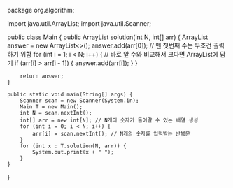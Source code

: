 package org.algorithm;


import java.util.ArrayList;
import java.util.Scanner;

public class Main {
    public ArrayList<Integer> solution(int N, int[] arr) {
        ArrayList<Integer> answer = new ArrayList<>();
        answer.add(arr[0]); // 맨 첫번째 수는 무조건 출력하기 위함
        for (int i = 1; i < N; i++) { //  바로 앞 수와 비교해서 크다면 ArrayList에 담기
            if (arr[i] > arr[i - 1]) {
                answer.add(arr[i]);
            }
        }

        return answer;
    }

    public static void main(String[] args) {
        Scanner scan = new Scanner(System.in);
        Main T = new Main();
        int N = scan.nextInt();
        int[] arr = new int[N]; // N개의 숫자가 들어갈 수 있는 배열 생성
        for (int i = 0; i < N; i++) {
            arr[i] = scan.nextInt(); // N개의 숫자를 입력받는 반복문
        }
        for (int x : T.solution(N, arr)) {
            System.out.print(x + " ");
        }
    }
}
